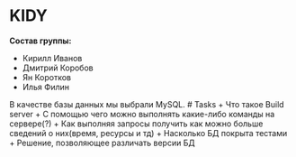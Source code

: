# KIDY
<b>Состав группы:</b><br>
<ul>
 <li>Кирилл Иванов</li>
 <li>Дмитрий Коробов</li>
 <li>Ян Коротков</li>
 <li>Илья Филин</li>
</ul>
В качестве базы данных мы выбрали MySQL.
# Tasks
+ Что такое Build server
+ С помощью чего можно выполнять какие-либо команды на сервере(?)
+ Как выполняя запросы получить как можно больше сведений о них(время, ресурсы и тд)
+ Насколько БД покрыта тестами
+ Решение, позволяющее различать версии БД
